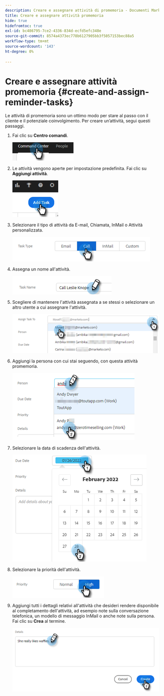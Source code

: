 ```yaml
---
description: Creare e assegnare attività di promemoria - Documenti Marketo - Documentazione del prodotto
title: Creare e assegnare attività promemoria
hide: true
hidefromtoc: true
exl-id: bc486795-7ce2-4336-834d-ecfd5efc348e
source-git-commit: 8574a4373ec778b6127905bb3f5057153bec88a5
workflow-type: tm+mt
source-wordcount: '143'
ht-degree: 0%

---
```


# Creare e assegnare attività promemoria {#create-and-assign-reminder-tasks}

Le attività di promemoria sono un ottimo modo per stare al passo con il cliente e il potenziale coinvolgimento. Per creare un’attività, segui questi passaggi.

1. Fai clic su **Centro comandi**.

   ![](assets/create-and-assign-reminder-tasks-1.png)

1. Le attività vengono aperte per impostazione predefinita. Fai clic su **Aggiungi attività**.

   ![](assets/create-and-assign-reminder-tasks-2.png)

1. Selezionare il tipo di attività da E-mail, Chiamata, InMail o Attività personalizzata.

   ![](assets/create-and-assign-reminder-tasks-3.png)

1. Assegna un nome all&#39;attività.

   ![](assets/create-and-assign-reminder-tasks-4.png)

1. Scegliere di mantenere l&#39;attività assegnata a se stessi o selezionare un altro utente a cui assegnare l&#39;attività.

   ![](assets/create-and-assign-reminder-tasks-5.png)

1. Aggiungi la persona con cui stai seguendo, con questa attività promemoria.

   ![](assets/create-and-assign-reminder-tasks-6.png)

1. Selezionare la data di scadenza dell&#39;attività.

   ![](assets/create-and-assign-reminder-tasks-7.png)

1. Selezionare la priorità dell&#39;attività.

   ![](assets/create-and-assign-reminder-tasks-8.png)

1. Aggiungi tutti i dettagli relativi all&#39;attività che desideri rendere disponibile al completamento dell&#39;attività, ad esempio note sulla conversazione telefonica, un modello di messaggio InMail o anche note sulla persona. Fai clic su **Crea** al termine.

   ![](assets/create-and-assign-reminder-tasks-9.png)
